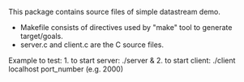 This package contains source files of simple datastream demo.

- Makefile consists of directives used by "make" tool to generate target/goals.
- server.c and client.c are the C source files.

Example to test:
	1. to start server: ./server &
	2. to start client: ./client localhost port_number (e.g. 2000)
